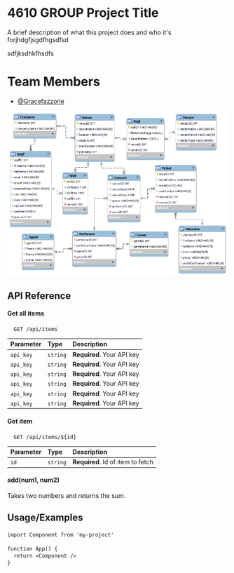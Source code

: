 
# 4610 GROUP Project Title

A brief description of what this project does and who it's forjhdgfjsgdfhgsdfsd

sdfjksdhkfhsdfs


# Team Members
- [@Gracefazzone](https://www.github.com/octokatherine)


![Logo](https://github.com/gracefazzone/MIST-4610-Group-Project/blob/main/dm.png?raw=true)


## API Reference

#### Get all items

```http
  GET /api/items
```

| Parameter | Type     | Description                |
| :-------- | :------- | :------------------------- |
| `api_key` | `string` | **Required**. Your API key |
| `api_key` | `string` | **Required**. Your API key |
| `api_key` | `string` | **Required**. Your API key |
| `api_key` | `string` | **Required**. Your API key |
| `api_key` | `string` | **Required**. Your API key |
| `api_key` | `string` | **Required**. Your API key |

#### Get item

```http
  GET /api/items/${id}
```

| Parameter | Type     | Description                       |
| :-------- | :------- | :-------------------------------- |
| `id`      | `string` | **Required**. Id of item to fetch |

#### add(num1, num2)

Takes two numbers and returns the sum.


## Usage/Examples

```
import Component from 'my-project'

function App() {
  return <Component />
}
```

